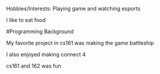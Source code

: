 Hobbies/Interests: Playing game and watching esports

I like to eat food


#Programming Background

My favorite project in cs161 was making the game battleship

I also enjoyed making connect 4

cs161 and 162 was fun
